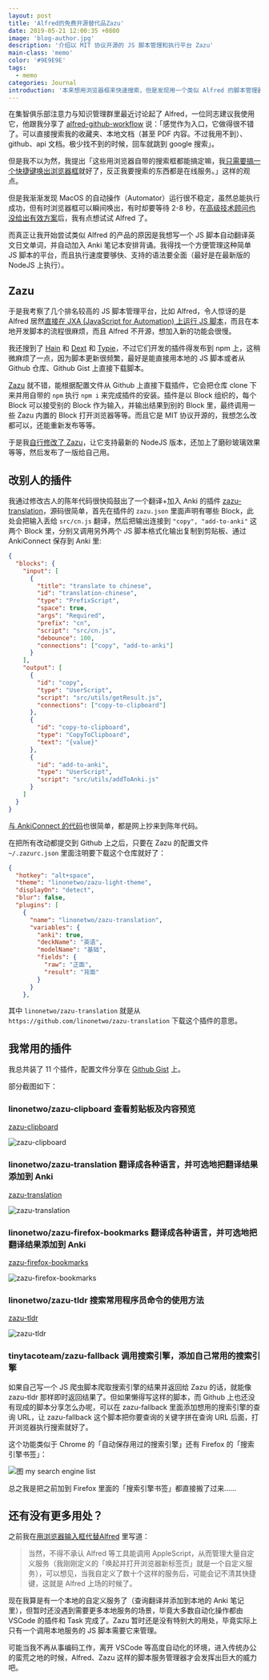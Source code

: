 ```yaml
---
layout: post
title: 'Alfred的免费开源替代品Zazu'
date: 2019-05-21 12:00:35 +0800
image: 'blog-author.jpg'
description: '介绍以 MIT 协议开源的 JS 脚本管理和执行平台 Zazu'
main-class: 'memo'
color: '#9E9E9E'
tags:
  - memo
categories: Journal
introduction: '本来想用浏览器框来快速搜索，但是发现用一个类似 Alfred 的脚本管理器可能更快捷'
---
```


在集智俱乐部注意力与知识管理群里最近讨论起了 Alfred，一位同志建议我使用它，他跟我分享了 [alfred-github-workflow](https://github.com/gharlan/alfred-github-workflow) 说：「感觉作为入口，它做得很不错了。可以直接搜索我的收藏夹、本地文档（甚至 PDF 内容。不过我用不到）、github、api 文档。极少找不到的时候，回车就跳到 google 搜索」。

但是我不以为然，我提出「这些用浏览器自带的搜索框都能搞定嘛，我[只需要搞一个快捷键唤出浏览器框](https://onetwo.ren/%E7%94%A8%E6%B5%8F%E8%A7%88%E5%99%A8%E8%BE%93%E5%85%A5%E6%A1%86%E4%BB%A3%E6%9B%BFAlfred/)就好了，反正我要搜索的东西都是在线服务。」这样的观点。

但是我渐渐发现 MacOS 的自动操作（Automator）运行很不稳定，虽然总能执行成功，但有时浏览器框可以瞬间唤出，有时却要等待 2-8 秒，在[高级技术顾问也没给出有效方案](https://pastebin.com/R2JmiheF)后，我有点想试试 Alfred 了。

而真正让我开始尝试类似 Alfred 的产品的原因是我想写一个 JS 脚本自动翻译英文日文单词，并自动加入 Anki 笔记本安排背诵。我得找一个方便管理这种简单 JS 脚本的平台，而且执行速度要够快、支持的语法要全面（最好是在最新版的 NodeJS 上执行）。

## Zazu

于是我考察了几个排名较高的 JS 脚本管理平台，比如 Alfred，令人惊讶的是 Alfred 居然[直接在 JXA (JavaScript for Automation) 上运行 JS 脚本](https://github.com/JXA-Cookbook/JXA-Cookbook/wiki/ES6-Features-in-JXA)，而且在本地开发脚本的流程很麻烦，而且 Alfred 不开源，想加入新的功能会很慢。

我还搜到了 [Hain](https://github.com/hainproject/hain) 和 [Dext](https://github.com/DextApp/dext) 和 [Typie](https://github.com/typie/typie)，不过它们开发的插件得发布到 npm 上，这稍微麻烦了一点，因为脚本更新很频繁，最好是能直接用本地的 JS 脚本或者从 Github 仓库、Github Gist 上直接下载脚本。

[Zazu](https://github.com/tinytacoteam/zazu) 就不错，能根据配置文件从 Github 上直接下载插件，它会把仓库 clone 下来并用自带的 `npm` 执行 `npm i` 来完成插件的安装。插件是以 Block 组织的，每个 Block 可以接受别的 Block 作为输入，并输出结果到别的 Block 里，最终调用一些 Zazu 内置的 Block 打开浏览器等等。而且它是 MIT 协议开源的，我想怎么改都可以，还能重新发布等等。

于是我[自行修改了 Zazu](https://github.com/tinytacoteam/zazu/pull/341)，让它支持最新的 NodeJS 版本，还加上了磨砂玻璃效果等等，然后发布了一版给自己用。

## 改别人的插件

我通过修改古人的陈年代码很快捣鼓出了一个翻译+加入 Anki 的插件 [zazu-translation](https://github.com/linonetwo/zazu-translation)，源码很简单，首先在插件的 `zazu.json` 里面声明有哪些 Block，此处会把输入丢给 `src/cn.js` 翻译，然后把输出连接到 `"copy", "add-to-anki"` 这两个 Block 里，分别又调用另外两个 JS 脚本格式化输出复制到剪贴板、通过 AnkiConnect 保存到 Anki 里:

```json
{
  "blocks": {
    "input": [
      {
        "title": "translate to chinese",
        "id": "translation-chinese",
        "type": "PrefixScript",
        "space": true,
        "args": "Required",
        "prefix": "cn",
        "script": "src/cn.js",
        "debounce": 100,
        "connections": ["copy", "add-to-anki"]
      }
    ],
    "output": [
      {
        "id": "copy",
        "type": "UserScript",
        "script": "src/utils/getResult.js",
        "connections": ["copy-to-clipboard"]
      },
      {
        "id": "copy-to-clipboard",
        "type": "CopyToClipboard",
        "text": "{value}"
      },
      {
        "id": "add-to-anki",
        "type": "UserScript",
        "script": "src/utils/addToAnki.js"
      }
    ]
  }
}
```

[与 AnkiConnect 的代码](https://github.com/linonetwo/zazu-translation/blob/master/src/utils/addToAnki.js)也很简单，都是网上抄来到陈年代码。

在把所有改动都提交到 Github 上之后，只要在 Zazu 的配置文件 `~/.zazurc.json` 里面注明要下载这个仓库就好了：

```json
{
  "hotkey": "alt+space",
  "theme": "linonetwo/zazu-light-theme",
  "displayOn": "detect",
  "blur": false,
  "plugins": [
    {
      "name": "linonetwo/zazu-translation",
      "variables": {
        "anki": true,
        "deckName": "英语",
        "modelName": "基础",
        "fields": {
          "raw": "正面",
          "result": "背面"
        }
      }
    },
```

其中 `linonetwo/zazu-translation` 就是从 `https://github.com/linonetwo/zazu-translation` 下载这个插件的意思。

## 我常用的插件

我总共装了 11 个插件，配置文件分享在 [Github Gist](https://gist.github.com/linonetwo/c67997a192fd32df1211be5756c563e6) 上。

部分截图如下：

### linonetwo/zazu-clipboard 查看剪贴板及内容预览

[zazu-clipboard](https://github.com/linonetwo/zazu-clipboard)

![zazu-clipboard](https://raw.githubusercontent.com/linonetwo/zazu-clipboard/master/screenshot.png)

### linonetwo/zazu-translation 翻译成各种语言，并可选地把翻译结果添加到 Anki

[zazu-translation](https://github.com/linonetwo/zazu-translation)

![zazu-translation](https://raw.githubusercontent.com/linonetwo/zazu-translation/master/screenshot.png)

### linonetwo/zazu-firefox-bookmarks 翻译成各种语言，并可选地把翻译结果添加到 Anki

[zazu-firefox-bookmarks](https://github.com/linonetwo/zazu-firefox-bookmarks)

![zazu-firefox-bookmarks](https://raw.githubusercontent.com/linonetwo/zazu-firefox-bookmarks/master/screenshot.png)

### linonetwo/zazu-tldr 搜索常用程序员命令的使用方法

[zazu-tldr](https://github.com/linonetwo/zazu-tldr)

![zazu-tldr](https://raw.githubusercontent.com/linonetwo/zazu-tldr/master/doc/image/screenshot.png)

### tinytacoteam/zazu-fallback 调用搜索引擎，添加自己常用的搜索引擎

如果自己写一个 JS 爬虫脚本爬取搜索引擎的结果并返回给 Zazu 的话，就能像 zazu-tldr 那样即时返回结果了。但如果懒得写这样的脚本，而 Github 上也还没有现成的脚本分享怎么办呢，可以在 zazu-fallback 里面添加想用的搜索引擎的查询 URL，让 zazu-fallback 这个脚本把你要查询的关键字拼在查询 URL 后面，打开浏览器执行搜索就好了。

这个功能类似于 Chrome 的「自动保存用过的搜索引擎」还有 Firefox 的「搜索引擎书签」：

![图 my search engine list](https://raw.githubusercontent.com/linonetwo/linonetwo.github.io/master/assets/img/posts/alfred/mysearchengine.png)

总之我是把之前加到 Firefox 里面的「搜索引擎书签」都直接搬了过来……

## 还有没有更多用处？

之前我在[用浏览器输入框代替Alfred](https://onetwo.ren/%E7%94%A8%E6%B5%8F%E8%A7%88%E5%99%A8%E8%BE%93%E5%85%A5%E6%A1%86%E4%BB%A3%E6%9B%BFAlfred/) 里写道：

> 当然，不得不承认 Alfred 等工具能调用 AppleScript，从而管理大量自定义服务（我刚刚定义的「唤起并打开浏览器新标签页」就是一个自定义服务），可以想见，当我自定义了数十个这样的服务后，可能会记不清其快捷键，这就是 Alfred 上场的时候了。

现在我算是有一个本地的自定义服务了（查询翻译并添加到本地的 Anki 笔记里），但暂时还没遇到需要更多本地服务的场景，毕竟大多数自动化操作都由 VSCode 的插件和 Task 完成了。Zazu 暂时还是没有特别大的用处，毕竟实际上只有一个调用本地服务的 JS 脚本需要它来管理。

可能当我不再从事编码工作，离开 VSCode 等高度自动化的环境，进入传统办公的蛮荒之地的时候，Alfred、Zazu 这样的脚本服务管理器才会发挥出巨大的威力吧。
